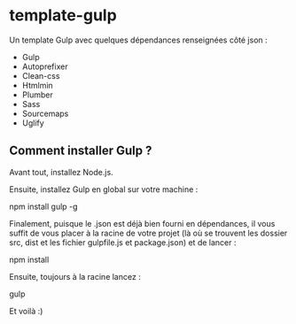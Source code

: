 # template-gulp

Un template Gulp avec quelques dépendances renseignées côté json :

- Gulp
- Autoprefixer
- Clean-css
- Htmlmin
- Plumber
- Sass
- Sourcemaps
- Uglify

## Comment installer Gulp ?

Avant tout, installez Node.js.

Ensuite, installez Gulp en global sur votre machine : 

npm install gulp -g

Finalement, puisque le .json est déjà bien fourni en dépendances, il vous suffit de vous placer à la racine de votre projet (là où se trouvent les dossier src, dist et les fichier gulpfile.js et package.json) et de lancer :

npm install

Ensuite, toujours à la racine lancez :

gulp

Et voilà :)